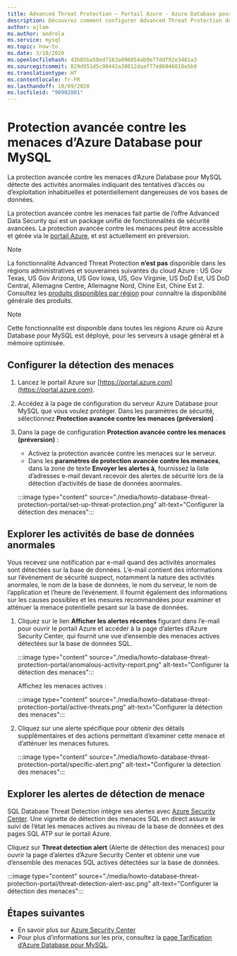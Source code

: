 ```yaml
---
title: Advanced Threat Protection – Portail Azure - Azure Database pour MySQL
description: Découvrez comment configurer Advanced Threat Protection de façon à détecter les activités de base de données anormales pouvant indiquer des menaces sur la sécurité de la base de données.
author: ajlam
ms.author: andrela
ms.service: mysql
ms.topic: how-to
ms.date: 3/18/2020
ms.openlocfilehash: 43b85ba58ed7163a896054ab9e77ddf82e3461a3
ms.sourcegitcommit: 829d951d5c90442a38012daaf77e86046018e5b9
ms.translationtype: HT
ms.contentlocale: fr-FR
ms.lasthandoff: 10/09/2020
ms.locfileid: "90902801"
---
```

# <a name="advanced-threat-protection-for-azure-database-for-mysql"></a>Protection avancée contre les menaces d’Azure Database pour MySQL

La protection avancée contre les menaces d’Azure Database pour MySQL détecte des activités anormales indiquant des tentatives d’accès ou d’exploitation inhabituelles et potentiellement dangereuses de vos bases de données.

La protection avancée contre les menaces fait partie de l’offre Advanced Data Security qui est un package unifié de fonctionnalités de sécurité avancées. La protection avancée contre les menaces peut être accessible et gérée via le [portail Azure](https://portal.azure.com), et est actuellement en préversion.

> [!NOTE]
> La fonctionnalité Advanced Threat Protection **n’est pas** disponible dans les régions administratives et souveraines suivantes du cloud Azure : US Gov Texas, US Gov Arizona, US Gov Iowa, US, Gov Virginie, US DoD Est, US DoD Central, Allemagne Centre, Allemagne Nord, Chine Est, Chine Est 2. Consultez les [produits disponibles par région](https://azure.microsoft.com/global-infrastructure/services/) pour connaître la disponibilité générale des produits.
>

> [!NOTE]
> Cette fonctionnalité est disponible dans toutes les régions Azure où Azure Database pour MySQL est déployé, pour les serveurs à usage général et à mémoire optimisée.

## <a name="set-up-threat-detection"></a>Configurer la détection des menaces
1. Lancez le portail Azure sur [https://portal.azure.com](https://portal.azure.com).
2. Accédez à la page de configuration du serveur Azure Database pour MySQL que vous voulez protéger. Dans les paramètres de sécurité, sélectionnez **Protection avancée contre les menaces (préversion)** .
3. Dans la page de configuration **Protection avancée contre les menaces (préversion)** :

   - Activez la protection avancée contre les menaces sur le serveur.
   - Dans les **paramètres de protection avancée contre les menaces**, dans la zone de texte **Envoyer les alertes à**, fournissez la liste d’adresses e-mail devant recevoir des alertes de sécurité lors de la détection d’activités de base de données anormales.
  
   :::image type="content" source="./media/howto-database-threat-protection-portal/set-up-threat-protection.png" alt-text="Configurer la détection des menaces":::

## <a name="explore-anomalous-database-activities"></a>Explorer les activités de base de données anormales

Vous recevez une notification par e-mail quand des activités anormales sont détectées sur la base de données. L’e-mail contient des informations sur l’événement de sécurité suspect, notamment la nature des activités anormales, le nom de la base de données, le nom du serveur, le nom de l’application et l’heure de l’événement. Il fournit également des informations sur les causes possibles et les mesures recommandées pour examiner et atténuer la menace potentielle pesant sur la base de données.
 
1. Cliquez sur le lien **Afficher les alertes récentes** figurant dans l’e-mail pour ouvrir le portail Azure et accéder à la page d’alertes d’Azure Security Center, qui fournit une vue d’ensemble des menaces actives détectées sur la base de données SQL.
    
    :::image type="content" source="./media/howto-database-threat-protection-portal/anomalous-activity-report.png" alt-text="Configurer la détection des menaces":::

    Affichez les menaces actives :

    :::image type="content" source="./media/howto-database-threat-protection-portal/active-threats.png" alt-text="Configurer la détection des menaces":::

2. Cliquez sur une alerte spécifique pour obtenir des détails supplémentaires et des actions permettant d’examiner cette menace et d’atténuer les menaces futures.
    
    :::image type="content" source="./media/howto-database-threat-protection-portal/specific-alert.png" alt-text="Configurer la détection des menaces":::

## <a name="explore-threat-detection-alerts"></a>Explorer les alertes de détection de menace

SQL Database Threat Detection intègre ses alertes avec [Azure Security Center](https://azure.microsoft.com/services/security-center/). Une vignette de détection des menaces SQL en direct assure le suivi de l’état les menaces actives au niveau de la base de données et des pages SQL ATP sur le portail Azure.

Cliquez sur **Threat detection alert** (Alerte de détection des menaces) pour ouvrir la page d’alertes d’Azure Security Center et obtenir une vue d’ensemble des menaces SQL actives détectées sur la base de données.

   :::image type="content" source="./media/howto-database-threat-protection-portal/threat-detection-alert-asc.png" alt-text="Configurer la détection des menaces":::
   

## <a name="next-steps"></a>Étapes suivantes

* En savoir plus sur [Azure Security Center](https://docs.microsoft.com/azure/security-center/security-center-intro)
* Pour plus d’informations sur les prix, consultez la [page Tarification d’Azure Database pour MySQL](https://azure.microsoft.com/pricing/details/mysql/).  
